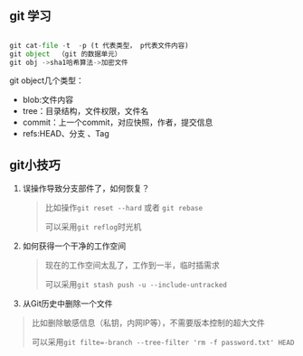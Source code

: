 ## git 学习

```python

git cat-file -t  -p (t 代表类型， p代表文件内容)
git object  （git 的数据单元）
git obj ->sha1哈希算法->加密文件

```

git  object几个类型：

- blob:文件内容
- tree：目录结构，文件权限，文件名
- commit：上一个commit，对应快照，作者，提交信息
- refs:HEAD、分支 、Tag

 ##    git小技巧

1. 误操作导致分支部件了，如何恢复？

   >比如操作`git reset --hard` 或者 `git rebase` 
   >
   >可以采用`git reflog`时光机

2. 如何获得一个干净的工作空间

   >现在的工作空间太乱了，工作到一半，临时插需求
   >
   >可以采用`git stash push -u --include-untracked`

3.  从Git历史中删除一个文件

   >比如删除敏感信息（私钥，内网IP等），不需要版本控制的超大文件
   >
   >可以采用`git filte=-branch --tree-filter 'rm -f password.txt' HEAD`
   >
   >

